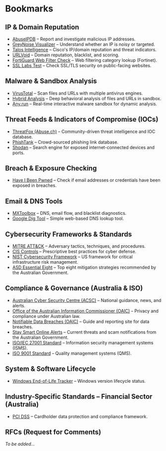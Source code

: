 # Bookmarks

## IP & Domain Reputation
- [AbuseIPDB](https://www.abuseipdb.com/) – Report and investigate malicious IP addresses.
- [GreyNoise Visualizer](https://viz.greynoise.io/) – Understand whether an IP is noisy or targeted.
- [Talos Intelligence](https://www.talosintelligence.com/) – Cisco's IP/domain reputation and threat indicators.
- [URLVoid](https://www.urlvoid.com/) – Domain reputation, blacklist, and scoring.
- [FortiGuard Web Filter Check](https://www.fortiguard.com/webfilter) – Web filtering category lookup (Fortinet).
- [SSL Labs Test](https://www.ssllabs.com/ssltest/) – Check SSL/TLS security on public-facing websites.

## Malware & Sandbox Analysis
- [VirusTotal](https://www.virustotal.com/gui/home/upload) – Scan files and URLs with multiple antivirus engines.
- [Hybrid Analysis](https://www.hybrid-analysis.com/) – Deep behavioral analysis of files and URLs in sandbox.
- [Any.run](https://any.run/) – Real-time interactive malware sandbox for dynamic analysis.

## Threat Feeds & Indicators of Compromise (IOCs)
- [ThreatFox (Abuse.ch)](https://threatfox.abuse.ch/browse/) – Community-driven threat intelligence and IOC database.
- [PhishTank](https://phishtank.org/) – Crowd-sourced phishing link database.
- [Shodan](https://www.shodan.io/) – Search engine for exposed internet-connected devices and ports.

## Breach & Exposure Checking
- [Have I Been Pwned](https://haveibeenpwned.com/) – Check if email addresses or credentials have been exposed in breaches.

## Email & DNS Tools
- [MXToolbox](https://mxtoolbox.com/) – DNS, email flow, and blacklist diagnostics.
- [Google Dig Tool](https://toolbox.googleapps.com/apps/dig/) – Simple web-based DNS lookup tool.

## Cybersecurity Frameworks & Standards
- [MITRE ATT&CK](https://attack.mitre.org/) – Adversary tactics, techniques, and procedures.
- [CIS Controls](https://www.cisecurity.org/controls) – Prescriptive best practices for cyber defense.
- [NIST Cybersecurity Framework](https://www.nist.gov/cyberframework) – US framework for critical infrastructure risk management.
- [ASD Essential Eight](https://blueprint.asd.gov.au/security-and-governance/essential-eight/) – Top eight mitigation strategies recommended by the Australian Government.

## Compliance & Governance (Australia & ISO)
- [Australian Cyber Security Centre (ACSC)](https://www.cyber.gov.au/) – National guidance, news, and alerts.
- [Office of the Australian Information Commissioner (OAIC)](https://www.oaic.gov.au/) – Privacy and compliance under Australian law.
- [Notifiable Data Breaches (OAIC)](https://www.oaic.gov.au/privacy/notifiable-data-breaches) – Guide and reporting site for data breaches.
- [Stay Smart Online Alerts](https://www.cyber.gov.au/acsc/view-all-content/alerts) – Current threats and scam notifications from the Australian Government.
- [ISO/IEC 27001 Standard](https://www.iso.org/standard/54534.html) – Information security management systems (ISMS).
- [ISO 9001 Standard](https://www.iso.org/standard/62085.html) – Quality management systems (QMS).

## System & Software Lifecycle
- [Windows End-of-Life Tracker](https://endoflife.date/windows) – Windows version lifecycle status.

## Industry-Specific Standards – Financial Sector (Australia)
- [PCI DSS](https://www.pcisecuritystandards.org/pci_security/) – Cardholder data protection and compliance framework.

## RFCs (Request for Comments)
*To be added...*
